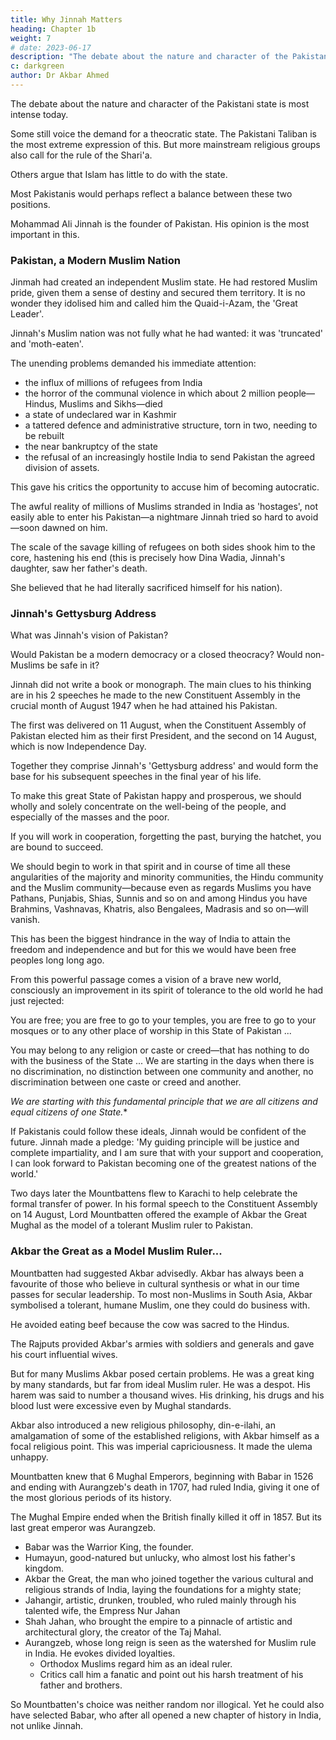 ```yaml
---
title: Why Jinnah Matters
heading: Chapter 1b
weight: 7
# date: 2023-06-17
description: "The debate about the nature and character of the Pakistani state is most intense today."
c: darkgreen  
author: Dr Akbar Ahmed
---
```



The debate about the nature and character of the Pakistani state is most intense today.

Some still voice the demand for a theocratic state. The Pakistani Taliban is the most extreme expression of this. But more mainstream religious groups also call for the rule of the Shari'a. 

Others argue that Islam has little to do with the state. 

Most Pakistanis would perhaps reflect a balance between these two positions.

Mohammad Ali Jinnah is the founder of Pakistan. His opinion is the most important in this.

### Pakistan, a Modern Muslim Nation

<!-- 'There is no solution in sight; once there was mirth in the heart, now nothing makes me smile.' Ghalib's despondent verses, written in the mid-nineteenth century, reflected the nadir of Muslim politics; the depths of the collapse. Within a century of those lines being written, Jinnah had
achieved the impossible: he  -->

Jinmah had created an independent Muslim state. He had restored Muslim pride, given them a sense of destiny and secured them territory. It is no wonder they idolised him and called him the Quaid-i-Azam, the 'Great Leader'.

Jinnah's Muslim nation was not fully what he had wanted: it was 'truncated' and 'moth-eaten'. 

<!-- Jinnah's willpower kept him going but in the last year of his life, after Pakistan had been created, he was seriously ill. He therefore focused his energies on the survival of the state, exhausting himself in the effort to keep Pakistan alive.  -->

The unending problems demanded his immediate attention:
- the influx of millions of refugees from India
- the horror of the communal violence in which about 2 million people—Hindus, Muslims and Sikhs—died
- a state of undeclared war in Kashmir
- a tattered defence and administrative structure, torn in two, needing to be rebuilt
- the near bankruptcy of the state
- the refusal of an increasingly hostile India to send Pakistan the agreed division of assets.

This gave his critics the opportunity to accuse him of becoming autocratic.


The awful reality of millions of Muslims stranded in India as 'hostages', not easily able to enter his Pakistan—a nightmare Jinnah tried so hard to avoid—soon dawned on him.

The scale of the savage killing of refugees on both sides shook him to the core, hastening his end (this is precisely how Dina Wadia, Jinnah's daughter, saw her father's death.

She believed that he had literally sacrificed himself for his nation).

<!-- Increasingly, Jinnah was opening his heart in an unprecedented manner to his people in official broadcasts, abandoning the formal posture of the skilful but aloof lawyer. Now he shared their hopes, their sorrow, their sense of personal tragedy and their feeling of frustration at the injustices of the world.  -->

<!-- One senses his anger and outrage, as he witnessed not only the machinations that would lose Pakistan the state of Kashmir but also the attempts to kill Pakistan at its birth.

In the first winter of Pakistan's existence, a group of officers, in welcoming him, assured him that they were prepared to follow him 'through sunshine and fire'. 

Jinnah replied, 'Are you prepared to undergo the fire? We are going through fire, the sunshine has yet to come.' 

He was aware of the dangers. The whole structure could rapidly unravel in spite of all the faith and commitment of the supporters of Pakistan. His question
of whether Pakistanis were prepared to undergo the fire is as relevant
today as when Jinnah raised it. Pakistanis are still going through fire. That
is why they need to understand the vision of their founding father. -->


### Jinnah's Gettysburg Address

What was Jinnah's vision of Pakistan? 

Would Pakistan be a modern democracy or a closed theocracy? Would non-Muslims be safe in it?

Jinnah did not write a book or monograph. The main clues to his thinking are in his 2 speeches he made to the new Constituent Assembly  in the crucial month of August 1947 when he had attained his Pakistan.


The first was delivered on 11 August, when the Constituent Assembly of Pakistan elected him as their first President, and the second on 14 August, which is now Independence
Day. 

Together they comprise Jinnah's 'Gettysburg address' and would form the base for his subsequent speeches in the final year of his life.

<!-- Perhaps his most significant and most moving speech was the one given on 11 August. It was an outpouring of ideas on the state and the nature of society, almost a stream of consciousness and it was delivered without notes: -->

To make this great State of Pakistan happy and prosperous, we should wholly and solely concentrate on the well-being of the people, and especially of the masses and the poor. 

If you will work in cooperation, forgetting the past, burying the hatchet, you are bound to succeed. 

<!-- If you change your past and work together in a spirit that every one of you, no matter to what community he belongs, no matter what relations he had with you in the past, no matter what is his colour, caste or creed, is first, second and last a citizen of this State with equal rights, privileges and obligations, there will be no end to the progress you will make. -->

<!-- I cannot emphasise it too much.  -->

We should begin to work in that spirit and in course of time all these angularities of the majority and minority communities, the Hindu community and the Muslim community—because even as regards Muslims you have Pathans, Punjabis, Shias, Sunnis and so on and among Hindus you have Brahmins, Vashnavas, Khatris, also Bengalees, Madrasis and so on—will vanish. 

This has been the biggest hindrance in the way of India to attain the freedom and independence and but for this we would have been free peoples long long ago.

From this powerful passage comes a vision of a brave new world, consciously an improvement in its spirit of tolerance to the old world he had just rejected:

You are free; you are free to go to your temples, you are free to go to your mosques or to any other place of worship in this State of Pakistan ... 

You may belong to any religion or caste or creed—that has nothing to do with the business of the State ... We are starting in the days when there is no discrimination, no distinction between one community and another, no discrimination between one caste or creed and another.

*We are starting with this fundamental principle that we are all citizens and equal citizens of one State.**



If Pakistanis could follow these ideals, Jinnah would be confident of the future. Jinnah made a pledge: 'My guiding principle will be justice and complete impartiality, and I am sure that with your support and cooperation, I can look forward to Pakistan becoming one of the greatest
nations of the world.'

Two days later the Mountbattens flew to Karachi to help celebrate the formal transfer of power. In his formal speech to the Constituent Assembly on 14 August, Lord Mountbatten offered the example of Akbar the Great Mughal as the model of a tolerant Muslim ruler to Pakistan.


### Akbar the Great as a Model Muslim Ruler...

Mountbatten had suggested Akbar advisedly. Akbar has always been a favourite of those who believe in cultural synthesis or what in our time passes for secular leadership. To most non-Muslims in South Asia, Akbar symbolised a tolerant, humane Muslim, one they could do business with. 

He avoided eating beef because the cow was sacred to the Hindus.

The Rajputs provided Akbar's armies with soldiers and generals and gave his court influential wives.

But for many Muslims Akbar posed certain problems. He was a great king by many standards, but far from ideal Muslim ruler. He was a despot. His harem was said to number a thousand wives. His drinking, his drugs and his blood lust were excessive even by Mughal standards.

Akbar also introduced a new religious philosophy, din-e-ilahi, an amalgamation of some of the established religions, with Akbar himself as a focal religious point. This was imperial capriciousness. It made the ulema unhappy.

Mountbatten knew that 6 Mughal Emperors, beginning with Babar in 1526 and ending with Aurangzeb's death in 1707, had ruled India, giving it one of the most glorious periods of its history.


The Mughal Empire ended when the British finally killed it off in 1857. But its last great emperor was Aurangzeb.

- Babar was the Warrior King, the founder.
- Humayun, good-natured but unlucky, who almost lost his father's kingdom.
- Akbar the Great, the man who joined together the various cultural and religious strands of India, laying the foundations for a mighty state; 
- Jahangir, artistic, drunken, troubled, who ruled mainly through his talented wife, the Empress Nur Jahan
- Shah Jahan, who brought the empire to a pinnacle of artistic and architectural glory, the creator of the Taj Mahal.
- Aurangzeb, whose long reign is seen as the watershed for Muslim rule in India. He evokes divided loyalties.
  - Orthodox Muslims regard him as an ideal ruler.
  - Critics call him a fanatic and point out his harsh treatment of his father and brothers.

So Mountbatten's choice was neither random nor illogical. Yet he could also have selected Babar, who after all opened a new chapter of history in India, not unlike Jinnah.

